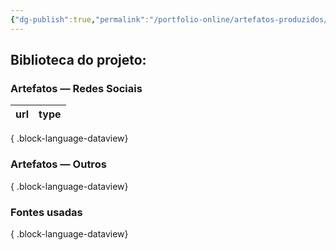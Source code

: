 ```yaml
---
{"dg-publish":true,"permalink":"/portfolio-online/artefatos-produzidos/","tags":["mdc"],"created":"2024-02-10T15:31:12.827-03:00","updated":"2024-02-05T19:21:15.147-03:00"}
---
```



## Biblioteca do projeto:

### Artefatos — Redes Sociais

| url | type |
| --- | ---- |

{ .block-language-dataview}

### Artefatos — Outros


{ .block-language-dataview}

### Fontes usadas


{ .block-language-dataview}
